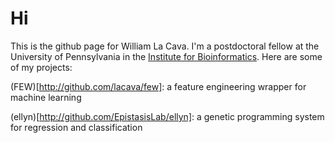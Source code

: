 Hi
===
This is the github page for William La Cava. I'm a postdoctoral fellow at the University of Pennsylvania in the [Institute for Bioinformatics](http://upibi.org). Here are some of my projects:

(FEW)[http://github.com/lacava/few]: a feature engineering wrapper for machine learning

(ellyn)[http://github.com/EpistasisLab/ellyn]: a genetic programming system for regression and classification


